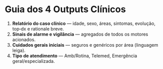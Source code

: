 # Guia dos 4 Outputs Clínicos

1) **Relatório do caso clínico** — idade, sexo, áreas, sintomas, evolução, top‑dx e rationale breve.
2) **Sinais de alarme e vigilância** — agregados de todos os motores acionados.
3) **Cuidados gerais iniciais** — seguros e genéricos por área (linguagem leiga).
4) **Tipo de atendimento** — Amb/Rotina, Telemed, Emergência geral/especializada.
